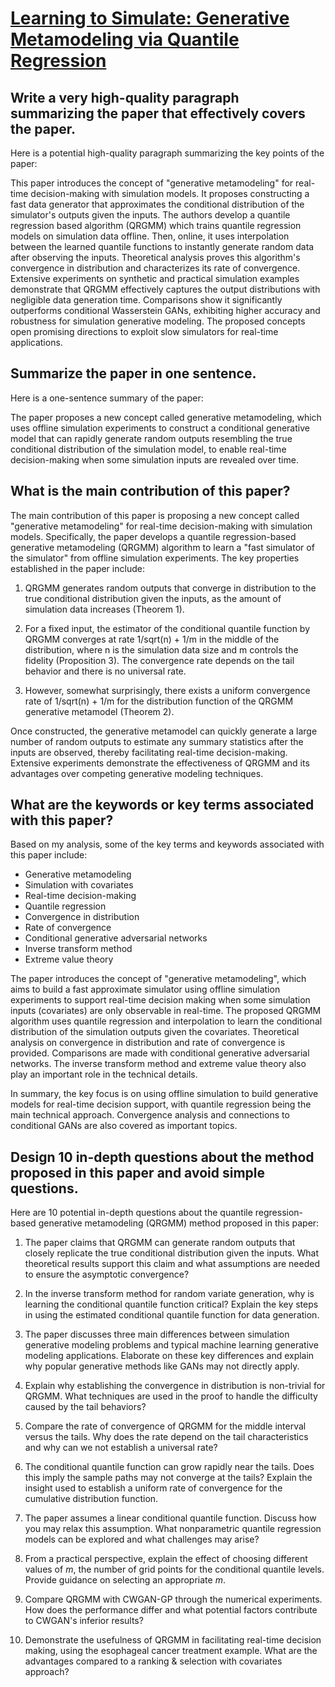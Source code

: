 # [Learning to Simulate: Generative Metamodeling via Quantile Regression](https://arxiv.org/abs/2311.17797)

## Write a very high-quality paragraph summarizing the paper that effectively covers the paper.

 Here is a potential high-quality paragraph summarizing the key points of the paper:

This paper introduces the concept of "generative metamodeling" for real-time decision-making with simulation models. It proposes constructing a fast data generator that approximates the conditional distribution of the simulator's outputs given the inputs. The authors develop a quantile regression based algorithm (QRGMM) which trains quantile regression models on simulation data offline. Then, online, it uses interpolation between the learned quantile functions to instantly generate random data after observing the inputs. Theoretical analysis proves this algorithm's convergence in distribution and characterizes its rate of convergence. Extensive experiments on synthetic and practical simulation examples demonstrate that QRGMM effectively captures the output distributions with negligible data generation time. Comparisons show it significantly outperforms conditional Wasserstein GANs, exhibiting higher accuracy and robustness for simulation generative modeling. The proposed concepts open promising directions to exploit slow simulators for real-time applications.


## Summarize the paper in one sentence.

 Here is a one-sentence summary of the paper:

The paper proposes a new concept called generative metamodeling, which uses offline simulation experiments to construct a conditional generative model that can rapidly generate random outputs resembling the true conditional distribution of the simulation model, to enable real-time decision-making when some simulation inputs are revealed over time.


## What is the main contribution of this paper?

 The main contribution of this paper is proposing a new concept called "generative metamodeling" for real-time decision-making with simulation models. Specifically, the paper develops a quantile regression-based generative metamodeling (QRGMM) algorithm to learn a "fast simulator of the simulator" from offline simulation experiments. The key properties established in the paper include:

1) QRGMM generates random outputs that converge in distribution to the true conditional distribution given the inputs, as the amount of simulation data increases (Theorem 1).

2) For a fixed input, the estimator of the conditional quantile function by QRGMM converges at rate 1/sqrt(n) + 1/m in the middle of the distribution, where n is the simulation data size and m controls the fidelity (Proposition 3). The convergence rate depends on the tail behavior and there is no universal rate.  

3) However, somewhat surprisingly, there exists a uniform convergence rate of 1/sqrt(n) + 1/m for the distribution function of the QRGMM generative metamodel (Theorem 2).

Once constructed, the generative metamodel can quickly generate a large number of random outputs to estimate any summary statistics after the inputs are observed, thereby facilitating real-time decision-making. Extensive experiments demonstrate the effectiveness of QRGMM and its advantages over competing generative modeling techniques.


## What are the keywords or key terms associated with this paper?

 Based on my analysis, some of the key terms and keywords associated with this paper include:

- Generative metamodeling
- Simulation with covariates 
- Real-time decision-making
- Quantile regression
- Convergence in distribution
- Rate of convergence
- Conditional generative adversarial networks
- Inverse transform method
- Extreme value theory

The paper introduces the concept of "generative metamodeling", which aims to build a fast approximate simulator using offline simulation experiments to support real-time decision making when some simulation inputs (covariates) are only observable in real-time. The proposed QRGMM algorithm uses quantile regression and interpolation to learn the conditional distribution of the simulation outputs given the covariates. Theoretical analysis on convergence in distribution and rate of convergence is provided. Comparisons are made with conditional generative adversarial networks. The inverse transform method and extreme value theory also play an important role in the technical details.

In summary, the key focus is on using offline simulation to build generative models for real-time decision support, with quantile regression being the main technical approach. Convergence analysis and connections to conditional GANs are also covered as important topics.


## Design 10 in-depth questions about the method proposed in this paper and avoid simple questions.

 Here are 10 potential in-depth questions about the quantile regression-based generative metamodeling (QRGMM) method proposed in this paper:

1. The paper claims that QRGMM can generate random outputs that closely replicate the true conditional distribution given the inputs. What theoretical results support this claim and what assumptions are needed to ensure the asymptotic convergence? 

2. In the inverse transform method for random variate generation, why is learning the conditional quantile function critical? Explain the key steps in using the estimated conditional quantile function for data generation.  

3. The paper discusses three main differences between simulation generative modeling problems and typical machine learning generative modeling applications. Elaborate on these key differences and explain why popular generative methods like GANs may not directly apply.

4. Explain why establishing the convergence in distribution is non-trivial for QRGMM. What techniques are used in the proof to handle the difficulty caused by the tail behaviors? 

5. Compare the rate of convergence of QRGMM for the middle interval versus the tails. Why does the rate depend on the tail characteristics and why can we not establish a universal rate?  

6. The conditional quantile function can grow rapidly near the tails. Does this imply the sample paths may not converge at the tails? Explain the insight used to establish a uniform rate of convergence for the cumulative distribution function.

7. The paper assumes a linear conditional quantile function. Discuss how you may relax this assumption. What nonparametric quantile regression models can be explored and what challenges may arise?

8. From a practical perspective, explain the effect of choosing different values of $m$, the number of grid points for the conditional quantile levels. Provide guidance on selecting an appropriate $m$. 

9. Compare QRGMM with CWGAN-GP through the numerical experiments. How does the performance differ and what potential factors contribute to CWGAN's inferior results? 

10. Demonstrate the usefulness of QRGMM in facilitating real-time decision making, using the esophageal cancer treatment example. What are the advantages compared to a ranking & selection with covariates approach?
